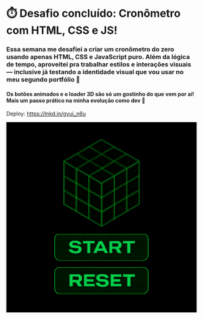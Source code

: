<h1>⏱️ Desafio concluído: Cronômetro com HTML, CSS e JS!</h1>

<h3>Essa semana me desafiei a criar um cronômetro do zero usando apenas HTML, CSS e JavaScript puro.
 Além da lógica de tempo, aproveitei pra trabalhar estilos e interações visuais — inclusive já testando a identidade visual que vou usar no meu segundo portfólio 👀</h3>

<h4>Os botões animados e o loader 3D são só um gostinho do que vem por aí!
Mais um passo prático na minha evolução como dev 🚀</h4>

Deploy: https://lnkd.in/gyui_n6u

<img src="cronometro.png">
